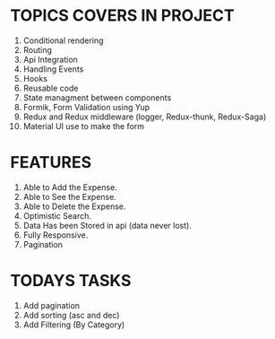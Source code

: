 # TOPICS COVERS IN PROJECT

1) Conditional rendering
2) Routing
3) Api Integration
4) Handling Events
5) Hooks
6) Reusable code
7) State managment between components
8) Formik, Form Validation using Yup
9) Redux and Redux middleware (logger, Redux-thunk, Redux-Saga)
10) Material UI use to make the form

# FEATURES

1) Able to Add the Expense.
2) Able to See the Expense.
3) Able to Delete the Expense.
4) Optimistic Search.
5) Data Has been Stored in api (data never lost).
6) Fully Responsive.
7) Pagination

# TODAYS TASKS

1) Add pagination
2) Add sorting (asc and dec)
3) Add Filtering (By Category)